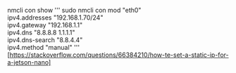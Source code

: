 nmcli con show 
'''
sudo nmcli con mod "eth0" \
  ipv4.addresses "192.168.1.70/24" \
  ipv4.gateway "192.168.1.1" \
  ipv4.dns "8.8.8.8 1.1.1.1" \
  ipv4.dns-search "8.8.4.4" \
  ipv4.method "manual"
'''
[https://stackoverflow.com/questions/66384210/how-te-set-a-static-ip-for-a-jetson-nano]
